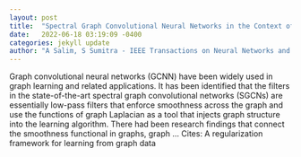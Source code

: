 ```yaml
---
layout: post
title:  "Spectral Graph Convolutional Neural Networks in the Context of Regularization Theory"
date:   2022-06-18 03:19:09 -0400
categories: jekyll update
author: "A Salim, S Sumitra - IEEE Transactions on Neural Networks and Learning …, 2022"
---
```

Graph convolutional neural networks (GCNN) have been widely used in graph learning and related applications. It has been identified that the filters in the state-of-the-art spectral graph convolutional networks (SGCNs) are essentially low-pass filters that enforce smoothness across the graph and use the functions of graph Laplacian as a tool that injects graph structure into the learning algorithm. There had been research findings that connect the smoothness functional in graphs, graph …
Cites: ‪A regularization framework for learning from graph data‬  